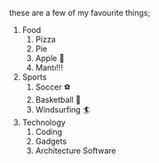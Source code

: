 these are a few of my favourite things;
1. Food
   1. Pizza
   2. Pie
   3. Apple 🍎
   4. Mantı!!! 
2. Sports
   1. Soccer ⚽
   2. Basketball 🏀
   3. Windsurfing 🏄
3. Technology
   1. Coding
   2. Gadgets
   3. Architecture Software
